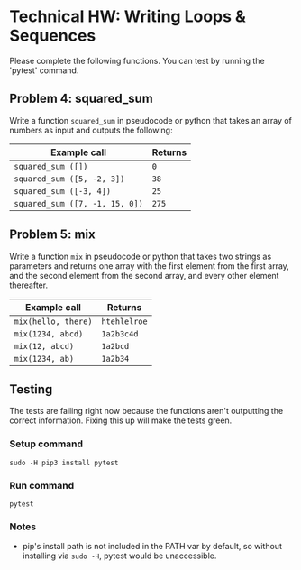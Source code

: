 # Technical HW: Writing Loops & Sequences
Please complete the following functions. You can test by running the 'pytest' command.

## Problem 4: squared_sum

Write a function ```squared_sum``` in pseudocode or python that takes an array of numbers as input and outputs the following:

| **Example call** | **Returns** |
| -------------- | --------- |
| ```squared_sum ([])``` | ```0``` |
| ```squared_sum ([5, -2, 3])``` | ```38``` |
| ```squared_sum ([-3, 4])``` | ```25``` |
| ```squared_sum ([7, -1, 15, 0])``` | ```275``` |


## Problem 5: mix

Write a function ```mix``` in pseudocode or python that takes two strings as parameters and returns one array with the first element from the first array, and the second element from the second array, and every other element thereafter.

| **Example call** | **Returns** |
| -------------- | --------- |
| ```mix(hello, there)``` | ```htehlelroe``` |
| ```mix(1234, abcd)``` | ```1a2b3c4d``` |
| ```mix(12, abcd)``` | ```1a2bcd``` |
| ```mix(1234, ab)``` | ```1a2b34``` |


## Testing
The tests are failing right now because the functions aren't outputting the correct information. Fixing this up will make the tests green.

### Setup command
`sudo -H pip3 install pytest`

### Run command
`pytest`

### Notes
- pip's install path is not included in the PATH var by default, so without installing via `sudo -H`, pytest would be unaccessible.
